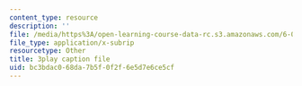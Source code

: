 ```yaml
---
content_type: resource
description: ''
file: /media/https%3A/open-learning-course-data-rc.s3.amazonaws.com/6-004-computation-structures-spring-2017/bc3bdac068da7b5f0f2f6e5d7e6ce5cf_cVEj5p9GiBA.srt
file_type: application/x-subrip
resourcetype: Other
title: 3play caption file
uid: bc3bdac0-68da-7b5f-0f2f-6e5d7e6ce5cf
---
```

